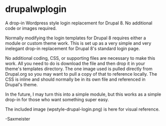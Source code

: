 # drupalwplogin
A drop-in Wordpress style login replacement for Drupal 8. No additional code or images required.

Normally modifying the login templates for Drupal 8 requires either a module or custom theme work. This is set up as a very simple and very inelegant drop-in replacement for Drupal 8's standard login page.

No additional coding, CSS, or supporting files are necessary to make this work. All you need to do is download the file and then drop it in your theme's templates directory. The one image used is pulled directly from Drupal.org so you may want to pull a copy of that to reference locally. The CSS is inline and should normally be in its own file and referenced in Drupal's theme.

In the future, I may turn this into a simple module, but this works as a simple drop-in for those who want something super easy.

The included image (wpstyle-drupal-login.png) is here for visual reference.

-Saxmeister
